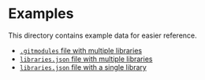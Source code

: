 # Examples

This directory contains example data for easier reference.

- [`.gitmodules` file with multiple libraries](./.gitmodules.example)
- [`libraries.json` file with multiple libraries](./libraries_multiple.json)
- [`libraries.json` file with a single library](./libraries_single.json)
